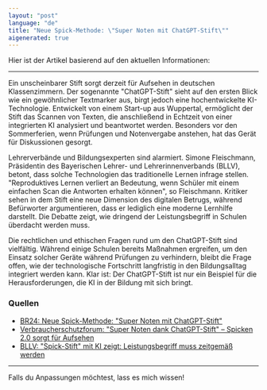 ```yaml
---
layout: "post"
language: "de"
title: "Neue Spick-Methode: \"Super Noten mit ChatGPT-Stift\""
aigenerated: true
---
```


Hier ist der Artikel basierend auf den aktuellen Informationen:

---

Ein unscheinbarer Stift sorgt derzeit für Aufsehen in deutschen Klassenzimmern. Der sogenannte "ChatGPT-Stift" sieht auf den ersten Blick wie ein gewöhnlicher Textmarker aus, birgt jedoch eine hochentwickelte KI-Technologie. Entwickelt von einem Start-up aus Wuppertal, ermöglicht der Stift das Scannen von Texten, die anschließend in Echtzeit von einer integrierten KI analysiert und beantwortet werden. Besonders vor den Sommerferien, wenn Prüfungen und Notenvergabe anstehen, hat das Gerät für Diskussionen gesorgt.

<!--more-->

Lehrerverbände und Bildungsexperten sind alarmiert. Simone Fleischmann, Präsidentin des Bayerischen Lehrer- und Lehrerinnenverbands (BLLV), betont, dass solche Technologien das traditionelle Lernen infrage stellen. "Reproduktives Lernen verliert an Bedeutung, wenn Schüler mit einem einfachen Scan die Antworten erhalten können", so Fleischmann. Kritiker sehen in dem Stift eine neue Dimension des digitalen Betrugs, während Befürworter argumentieren, dass er lediglich eine moderne Lernhilfe darstellt. Die Debatte zeigt, wie dringend der Leistungsbegriff in Schulen überdacht werden muss.

Die rechtlichen und ethischen Fragen rund um den ChatGPT-Stift sind vielfältig. Während einige Schulen bereits Maßnahmen ergreifen, um den Einsatz solcher Geräte während Prüfungen zu verhindern, bleibt die Frage offen, wie der technologische Fortschritt langfristig in den Bildungsalltag integriert werden kann. Klar ist: Der ChatGPT-Stift ist nur ein Beispiel für die Herausforderungen, die KI in der Bildung mit sich bringt.

### Quellen
- [BR24: Neue Spick-Methode: "Super Noten mit ChatGPT-Stift"](https://www.br.de/nachrichten/netzwelt/neue-spick-methode-super-noten-mit-chatgpt-stift,UpnQfgr)
- [Verbraucherschutzforum: "Super Noten dank ChatGPT-Stift" – Spicken 2.0 sorgt für Aufsehen](https://verbraucherschutzforum.berlin/2025-07-03/super-noten-dank-chatgpt-stift-spicken-2-0-sorgt-fuer-aufsehen-an-schulen-378110/)
- [BLLV: "Spick-Stift" mit KI zeigt: Leistungsbegriff muss zeitgemäß werden](https://www.bllv.de/vollstaendiger-artikel/news/spick-stift-mit-ki-zeigt-leistungsbegriff-muss-endlich-zeitgemaess-werden-6803)

--- 

Falls du Anpassungen möchtest, lass es mich wissen!
